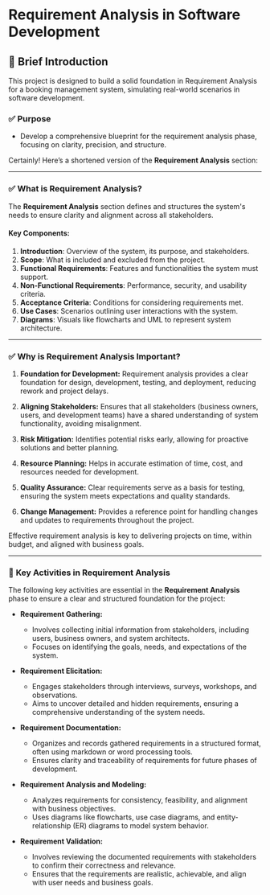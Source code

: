 # Requirement Analysis in Software Development

## 📖 Brief Introduction
This project is designed to build a solid foundation in Requirement Analysis for a booking management system, simulating real-world scenarios in software development. 

### ✅ **Purpose**
- Develop a comprehensive blueprint for the requirement analysis phase, focusing on clarity, precision, and structure.

Certainly! Here’s a shortened version of the **Requirement Analysis** section:

---

### ✅ **What is Requirement Analysis?**

The **Requirement Analysis** section defines and structures the system's needs to ensure clarity and alignment across all stakeholders.

#### **Key Components:**

1. **Introduction**: Overview of the system, its purpose, and stakeholders.
2. **Scope**: What is included and excluded from the project.
3. **Functional Requirements**: Features and functionalities the system must support.
4. **Non-Functional Requirements**: Performance, security, and usability criteria.
5. **Acceptance Criteria**: Conditions for considering requirements met.
6. **Use Cases**: Scenarios outlining user interactions with the system.
7. **Diagrams**: Visuals like flowcharts and UML to represent system architecture.

---

### ✅ **Why is Requirement Analysis Important?**

1. **Foundation for Development:**
   Requirement analysis provides a clear foundation for design, development, testing, and deployment, reducing rework and project delays.

2. **Aligning Stakeholders:**
   Ensures that all stakeholders (business owners, users, and development teams) have a shared understanding of system functionality, avoiding misalignment.

3. **Risk Mitigation:**
   Identifies potential risks early, allowing for proactive solutions and better planning.

4. **Resource Planning:**
   Helps in accurate estimation of time, cost, and resources needed for development.

5. **Quality Assurance:**
   Clear requirements serve as a basis for testing, ensuring the system meets expectations and quality standards.

6. **Change Management:**
   Provides a reference point for handling changes and updates to requirements throughout the project.

Effective requirement analysis is key to delivering projects on time, within budget, and aligned with business goals.

---

### 👥 **Key Activities in Requirement Analysis**

The following key activities are essential in the **Requirement Analysis** phase to ensure a clear and structured foundation for the project:

* **Requirement Gathering:**

  * Involves collecting initial information from stakeholders, including users, business owners, and system architects.
  * Focuses on identifying the goals, needs, and expectations of the system.

* **Requirement Elicitation:**

  * Engages stakeholders through interviews, surveys, workshops, and observations.
  * Aims to uncover detailed and hidden requirements, ensuring a comprehensive understanding of the system needs.

* **Requirement Documentation:**

  * Organizes and records gathered requirements in a structured format, often using markdown or word processing tools.
  * Ensures clarity and traceability of requirements for future phases of development.

* **Requirement Analysis and Modeling:**

  * Analyzes requirements for consistency, feasibility, and alignment with business objectives.
  * Uses diagrams like flowcharts, use case diagrams, and entity-relationship (ER) diagrams to model system behavior.

* **Requirement Validation:**

  * Involves reviewing the documented requirements with stakeholders to confirm their correctness and relevance.
  * Ensures that the requirements are realistic, achievable, and align with user needs and business goals.

